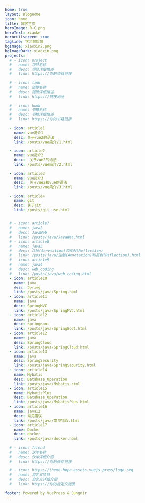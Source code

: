 ```yaml
---
home: true
layout: BlogHome
icon: home
title: 博客主页
heroImage: R-C.png
heroText: xiaoke
heroFullScreen: true
tagline: 学习前后端
bgImage: xiaoxin2.png
bgImageDark: xiaoxin.png
projects:
  # - icon: project
  #   name: 项目名称
  #   desc: 项目详细描述
  #   link: https://你的项目链接

  # - icon: link
  #   name: 链接名称
  #   desc: 链接详细描述
  #   link: https://链接地址

  # - icon: book
  #   name: 书籍名称
  #   desc: 书籍详细描述
  #   link: https://你的书籍链接

  - icon: article1
    name: vue简介1
    desc: 关于vue2的语法
    link: /posts/vue简介/1.html

  - icon: article2
    name: vue简介2
    desc:  关于vue2的语法
    link: /posts/vue简介/2.html

  - icon: article3
    name: vue简介3
    desc:  关于vue2和vue的语法
    link: /posts/vue简介/3.html

  - icon: article4
    name: git
    desc: 关于git
    link: /posts/git_use.html

 
  # - icon: article7
  #   name: java2
  #   desc: JavaWeb
  #   link: /posts/java/JavaWeb.html
  # - icon: article8
  #   name: java3
  #   desc: 注解(Annotation)和反射(Reflection)
  #   link: /posts/java/注解(Annotation)和反射(Reflection).html
  # - icon: article9
  #   name: java4
  #   desc: web_coding
  #   link: /posts/java/web_coding.html
  - icon: article10
    name: java
    desc: Spring
    link: /posts/java/Spring.html
  - icon: article11
    name: java
    desc: SpringMVC
    link: /posts/java/SpringMVC.html
  - icon: article12
    name: java
    desc: SpringBoot
    link: /posts/java/SpringBoot.html
  - icon: article12
    name: java
    desc: SpringCloud
    link: /posts/java/SpringCloud.html  
  - icon: article13
    name: java
    desc: SpringSecurity
    link: /posts/java/SpringSecurity.html
  - icon: article14
    name: Mybatis
    desc: Database_Operation
    link: /posts/java/Mybatis.html
  - icon: article15
    name: MybatisPlus
    desc: Database_Operation
    link: /posts/java/MybatisPlus.html
  - icon: article16
    name: java12
    desc: 常见错误
    link: /posts/java/常见错误.html
  - icon: article17
    name: Docker
    desc: docker
    link: /posts/java/docker.html

  # - icon: friend
  #   name: 伙伴名称
  #   desc: 伙伴详细介绍
  #   link: https://你的伙伴链接

  # - icon: https://theme-hope-assets.vuejs.press/logo.svg
  #   name: 自定义项目
  #   desc: 自定义详细介绍
  #   link: https://你的自定义链接

footer: Powered by VuePress & Gungnir
---
```





